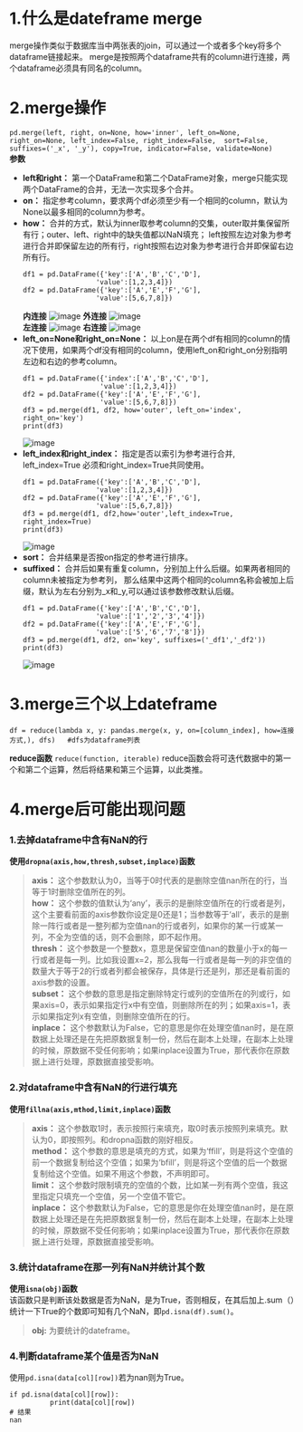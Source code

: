# 1.什么是dateframe merge
merge操作类似于数据库当中两张表的join，可以通过一个或者多个key将多个dataframe链接起来。
merge是按照两个dataframe共有的column进行连接，两个dataframe必须具有同名的column。
# 2.merge操作
`pd.merge(left, right, on=None, how='inner', left_on=None, right_on=None, left_index=False, right_index=False, 
          sort=False, suffixes=('_x', '_y'), copy=True, indicator=False, validate=None)
`  
**参数**
- **left和right：** 第一个DataFrame和第二个DataFrame对象，merge只能实现两个DataFrame的合并，无法一次实现多个合并。
- **on：** 指定参考column，要求两个df必须至少有一个相同的column，默认为None以最多相同的column为参考。
- **how：** 合并的方式，默认为inner取参考column的交集，outer取并集保留所有行；outer、left、right中的缺失值都以NaN填充；
  left按照左边对象为参考进行合并即保留左边的所有行，right按照右边对象为参考进行合并即保留右边所有行。  
  ```
  df1 = pd.DataFrame({'key':['A','B','C','D'],
                    'value':[1,2,3,4]})
  df2 = pd.DataFrame({'key':['A','E','F','G'],
                    'value':[5,6,7,8]})
  ```
  **内连接** ![image](https://user-images.githubusercontent.com/96570699/182077851-d5b6ad28-0040-4c49-b889-cd7b65b8e97b.png)
  **外连接** ![image](https://user-images.githubusercontent.com/96570699/182077223-ec005a1f-5672-4000-bca2-724af3449d84.png)  
  **左连接** ![image](https://user-images.githubusercontent.com/96570699/182077939-b9409da9-ed84-466f-81f3-99842912fe95.png)
  **右连接** ![image](https://user-images.githubusercontent.com/96570699/182077982-461b8297-7002-4f55-8d9e-3d7933d37fb8.png)
- **left_on=None和right_on=None：** 以上on是在两个df有相同的column的情况下使用，如果两个df没有相同的column，使用left_on和right_on分别指明左边和右边的参考column。
   ```
   df1 = pd.DataFrame({'index':['A','B','C','D'],
                      'value':[1,2,3,4]})
   df2 = pd.DataFrame({'key':['A','E','F','G'],
                      'value':[5,6,7,8]})
   df3 = pd.merge(df1, df2, how='outer', left_on='index', right_on='key')
   print(df3)
   ```
   ![image](https://user-images.githubusercontent.com/96570699/182079217-205916df-f922-4368-b237-68758612c588.png)
- **left_index和right_index：** 指定是否以索引为参考进行合并, left_index=True 必须和right_index=True共同使用。  
  ```
  df1 = pd.DataFrame({'key':['A','B','C','D'],
                    'value':[1,2,3,4]})
  df2 = pd.DataFrame({'key':['A','E','F','G'],
                    'value':[5,6,7,8]})
  df3 = pd.merge(df1, df2,how='outer',left_index=True, right_index=True)
  print(df3)
  ```
  ![image](https://user-images.githubusercontent.com/96570699/182081620-5a03eb14-d753-481f-bf58-7d95ca15eed2.png)
- **sort：** 合并结果是否按on指定的参考进行排序。
- **suffixed：** 合并后如果有重复column，分别加上什么后缀。如果两者相同的column未被指定为参考列，
  那么结果中这两个相同的column名称会被加上后缀，默认为左右分别为_x和_y,可以通过该参数修改默认后缀。
  ```
  df1 = pd.DataFrame({'key':['A','B','C','D'],
                    'value':['1','2','3','4']})
  df2 = pd.DataFrame({'key':['A','E','F','G'],
                    'value':['5','6','7','8']})
  df3 = pd.merge(df1, df2, on='key', suffixes=('_df1','_df2'))
  print(df3)
  ```
  ![image](https://user-images.githubusercontent.com/96570699/182083056-22d6b133-1032-42ac-9687-e4996a1bfe66.png)
# 3.merge三个以上dateframe
```
df = reduce(lambda x, y: pandas.merge(x, y, on=[column_index], how=连接方式,), dfs)   #dfs为dataframe列表
```

**reduce函数**
`reduce(function, iterable)`
reduce函数会将可迭代数据中的第一个和第二个运算，然后将结果和第三个运算，以此类推。

# 4.merge后可能出现问题
### 1.去掉dataframe中含有NaN的行
**使用`dropna(axis,how,thresh,subset,inplace)`函数**  
> **axis：** 这个参数默认为0，当等于0时代表的是删除空值nan所在的行，当等于1时删除空值所在的列。  
> **how：** 这个参数的值默认为‘any’，表示的是删除空值所在的行或者是列，这个主要看前面的axis参数你设定是0还是1；当参数等于‘all’，表示的是删除一阵行或者是一整列都为空值nan的行或者列，如果你的某一行或某一列，不全为空值的话，则不会删除，即不起作用。    
> **thresh：** 这个参数是一个整数x，意思是保留空值nan的数量小于x的每一行或者是每一列。比如我设置x=2，那么我每一行或者是每一列的非空值的数量大于等于2的行或者列都会被保存，具体是行还是列，那还是看前面的axis参数的设置。  
> **subset：** 这个参数的意思是指定删除特定行或列的空值所在的列或行，如果axis=0，表示如果指定行x中有空值，则删除所在的列；如果axis=1，表示如果指定列x有空值，则删除空值所在的行。  
> **inplace：** 这个参数默认为False，它的意思是你在处理空值nan时，是在原数据上处理还是在先把原数据复制一份，然后在副本上处理，在副本上处理的时候，原数据不受任何影响；如果inplace设置为True，那代表你在原数据上进行处理，原数据直接受影响。  


### 2.对dataframe中含有NaN的行进行填充
**使用`fillna(axis,mthod,limit,inplace)`函数**  
> **axis：** 这个参数取1时，表示按照行来填充，取0时表示按照列来填充。默认为0，即按照列。和dropna函数的刚好相反。  
> **method：** 这个参数的意思是填充的方式，如果为‘ffill’，则是将这个空值的前一个数据复制给这个空值；如果为‘bfill’，则是将这个空值的后一个数据复制给这个空值。如果不用这个参数，不声明即可。  
> **limit：** 这个参数时限制填充的空值的个数，比如某一列有两个空值，我这里指定只填充一个空值，另一个空值不管它。  
> **inplace：** 这个参数默认为False，它的意思是你在处理空值nan时，是在原数据上处理还是在先把原数据复制一份，然后在副本上处理，在副本上处理的时候，原数据不受任何影响；如果inplace设置为True，那代表你在原数据上进行处理，原数据直接受影响。  


### 3.统计dataframe在那一列有NaN并统计其个数
**使用`isna(obj)`函数**  
该函数只是判断该处数据是否为NaN，是为True，否则相反，在其后加上.sum（）统计一下True的个数即可知有几个NaN，即`pd.isna(df).sum()`。  
> **obj:** 为要统计的dateframe。


### 4.判断dataframe某个值是否为NaN
使用`pd.isna(data[col][row])`若为nan则为True。  
```
if pd.isna(data[col][row]):
          print(data[col][row])
# 结果
nan
```
